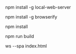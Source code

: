 <p>npm install -g local-web-server</p>
<p>npm install -g browserify</p>
<p>npm install</p>
<p>npm run build</p>
<p>ws --spa index.html</p>